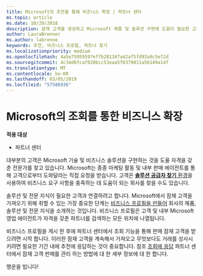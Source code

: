 ```yaml
---
title: Microsoft의 추천을 통해 비즈니스 확장 | 파트너 센터
ms.topic: article
ms.date: 10/29/2018
description: 잠재 고객을 생성하고 Microsoft 제품 및 솔루션 구현에 도움이 필요한 고객과 관계를 구축하세요.
author: LauraBrenner
ms.author: labrenne
keywords: 추천, 비즈니스 프로필, 파트너 찾기
ms.localizationpriority: medium
ms.openlocfilehash: 4a5e75959597effb281347a42af5fd93a9c5e72d
ms.sourcegitcommit: 4c34d6fcaf020bcc53eaa5f0379011a56149a14f
ms.translationtype: MT
ms.contentlocale: ko-KR
ms.lasthandoff: 03/05/2019
ms.locfileid: "57586936"
---
```

<!-- FWLink:  https://go.microsoft.com/fwlink/?linkid=849775 (top of page) -->

# <a name="grow-your-business-with-referrals-from-microsoft"></a>Microsoft의 조회를 통한 비즈니스 확장

**적용 대상**

-  파트너 센터

대부분의 고객은 Microsoft 기술 및 비즈니스 솔루션을 구현하는 것을 도울 자격을 갖춘 전문가를 찾고 있습니다. Microsoft는 종종 마케팅 활동 및 내부 판매 에이전트를 통해 고객으로부터 도와달라는 직접 요청을 받습니다. 고객은 [**솔루션 공급자 찾기** 환경](https://www.microsoft.com/solution-providers/search)을 사용하여 비즈니스 요구 사항을 충족하는 데 도움이 되는 회사를 찾을 수도 있습니다. 

솔루션 및 전문 지식이 필요한 고객과 연결하려고 합니다. Microsoft에서 잠재 고객을 가져오기 위해 취할 수 있는 가장 중요한 단계는 [비즈니스 프로필을 만들어](create-a-marketing-profile.md) 회사의 제품, 솔루션 및 전문 지식을 소개하는 것입니다. 비즈니스 프로필은 고객 및 내부 Microsoft 영업 에이전트가 자격을 갖춘 파트너를 검색하는 모든 위치에 나열됩니다. 

 비즈니스 프로필을 게시 한 후에 파트너 센터에서 조회 기능을 통해 판매 잠재 고객을 받으려면 시작 합니다. 이러한 잠재 고객을 계속해서 가져오고 무엇보다도 거래를 성사시키려면 필요한 기간 내에 추천에 응답하는 것이 중요합니다. 참조 [조회에 응답](responding-to-referrals.md) 파트너 센터에서 잠재 고객 판매를 관리 하는 방법에 대 한 세부 정보에 대 한 합니다.  

행운을 빕니다!

<!-- 
*  [Analyze your business profile](analyze-your-marketing-profile.md) Regularly review and optimize your business profile to make sure you’re getting in front of your target customers.
-->
